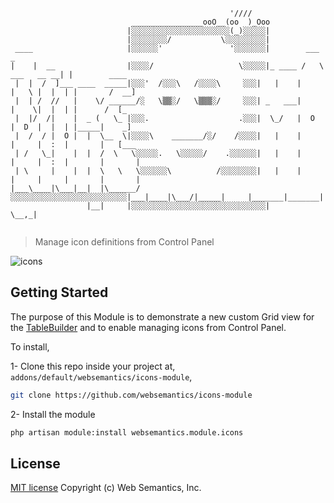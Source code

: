 ```                                             
                                                 '////
                           ________________ooO__(oo  )_Ooo
                          |░░░░░░░░░░░░░░░░░░░░░░(_)░░░░░|
                          |░░░░░░░░/           \░░░░░░░░░|
 ____                     |░░░░░░'               '░░░░░░░|        ___              _
|    |  __                |░░░░/                   \░░░░░|_ ____ /   \ ___   __ __| |        ____
 |  |  /  ]___ ____  _____|░░░'  /░░░\   /░░░░\     ░░░|   |    |     |   \ |  |  | |       /  __]
 |  | /  //   |    \/ ______/░   \▒▒░/   \▒▒▒░/     ░░░| _   ___|     |    \|  |  | |      /  [_
 |  |/  /|    |  _ (   \_ |░░░.                    .░░░|  \_/   |  O  |  D  |  |  | |_____|    _]
 |  /  / |  O |  |  \__  \|░░░░\    _______/░/    /░░░░|   |    |     |     |  :  |       |   [___
 | /   \_|    |  |  /  \   \░░░░░.   \░░░░░/    .░░░░░░|   |    |     |     |  :  |       |       |
 | \     |    |  |  \   \   \░░░░░░\          /░░░░░░░░|   |    |     |     |     |       |       |
|___\____|\___|__|  |\______/░░░░░░░░░░░░░░░░░░░░░░░░░░|___|____|\___/|_____|     |_______|_______|
                 |__|     |░░░░░░░░░░░░░░░░░░░░░░░░░░░░░░|                   \__,_|
                 
```
> Manage icon definitions from Control Panel

![icons](https://github.com/websemantics/icons-module/raw/master/docs/icons.gif "icons")

## Getting Started

The purpose of this Module is to demonstrate a new custom Grid view for the [TableBuilder](http://pyrocms.com/documentation/streams-platform/v1.1#ui/tables) and to enable managing icons from Control Panel.

To install,

1- Clone this repo inside your project at, `addons/default/websemantics/icons-module`,

```bash
git clone https://github.com/websemantics/icons-module
```

2- Install the module

```bash
php artisan module:install websemantics.module.icons
```

## License

[MIT license](http://opensource.org/licenses/mit-license.php)
Copyright (c) Web Semantics, Inc.